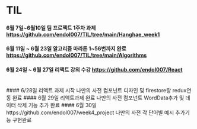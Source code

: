 # TIL

#### 6월 7일~6월10일 팀 프로젝트 1주차 과제 https://github.com/endol007/TIL/tree/main/Hanghae_week1

#### 6월 11일 ~ 6월 23일 알고리즘 마라톤 1~56번까지 완료 https://github.com/endol007/TIL/tree/main/Algorithms 

#### 6월 24일 ~ 6월 27일 리액트 강의 수강 https://github.com/endol007/React

<br/>
#### 6/28일 리액트 과제 시작 
나만의 사전 컴포넌트 디자인 및 firestore랑 redux연동 완료  
#### 6월 29일 리액트과제 완료 
나만의 사전 컴포넌트 WordData추가 및 데이터 삭제 기능 추가 완료
#### 6월 30일 https://github.com/endol007/week4_project
나만의 사전 각 단어별 예시 추가기능 구현완료
